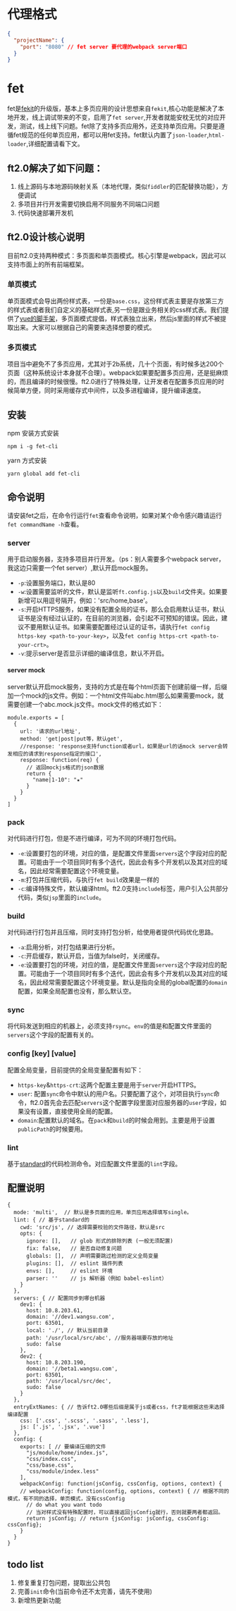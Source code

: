 # 代理格式
``` json
{
  "projectName": {
    "port": "8080" // fet server 要代理的webpack server端口
  }
}
```

# fet
fet是[fekit](https://github.com/rinh/fekit)的升级版，基本上多页应用的设计思想来自`fekit`,核心功能是解决了本地开发，线上调试带来的不变，启用了`fet server`,开发者就能安枕无忧的对应开发，测试，线上线下问题。fet除了支持多页应用外，还支持单页应用。只要是遵循fet规范的任何单页应用，都可以用fet支持。fet默认内置了`json-loader`,`html-loader`,详细配置请看下文。

## ft2.0解决了如下问题：
1. 线上源码与本地源码映射关系（本地代理，类似`fiddler`的匹配替换功能），方便调试
2. 多项目并行开发需要切换启用不同服务不同端口问题
3. 代码快速部署开发机

## ft2.0设计核心说明
目前ft2.0支持两种模式：多页面和单页面模式。核心引擎是webpack，因此可以支持市面上的所有前端框架。

### 单页模式
单页面模式会导出两份样式表，一份是`base.css`，这份样式表主要是存放第三方的样式表或者我们自定义的基础样式表,另一份是跟业务相关的css样式表。我们提供了[vue的脚手架](https://github.com/wsfe/vue-boilerplate)，多页面模式提倡，样式表独立出来，然后js里面的样式不被提取出来。大家可以根据自己的需要来选择想要的模式。

### 多页模式
项目当中避免不了多页应用，尤其对于2b系统，几十个页面，有时候多达200个页面（这种系统设计本身就不合理）。webpack如果要配置多页应用，还是挺麻烦的，而且编译的时候很慢。ft2.0进行了特殊处理，让开发者在配置多页应用的时候简单方便，同时采用缓存式中间件，以及多进程编译，提升编译速度。

## 安装
npm 安装方式安装
```
npm i -g fet-cli
```
yarn 方式安装
```
yarn global add fet-cli
```

## 命令说明
请安装fet之后，在命令行运行`fet`查看命令说明，如果对某个命令感兴趣请运行`fet commandName -h`查看。

### server
用于启动服务器，支持多项目并行开发。（ps：别人需要多个webpack server，我这边只需要一个fet server）,默认开启mock服务。
* `-p`:设置服务端口，默认是80
* `-w`:设置需要监听的文件，默认是监听`ft.config.js`以及`build`文件夹。如果要新增可以用逗号隔开，例如：'src/home,base'。
* `-s`:开启HTTPS服务，如果没有配置全局的证书，那么会启用默认证书，默认证书是没有经过认证的，在目前的浏览器，会引起不可预知的错误。因此，建议不要用默认证书。如果需要配置经过认证的证书，请执行`fet config https-key <path-to-your-key>`，以及`fet config https-crt <path-to-your-crt>`。
* `-v`:提示server是否显示详细的编译信息，默认不开启。

#### server mock
server默认开启mock服务，支持的方式是在每个html页面下创建前缀一样，后缀加一个mock的js文件。例如：一个html文件叫abc.html那么如果需要mock，就需要创建一个abc.mock.js文件。mock文件的格式如下：
```
module.exports = [
  {
    url: '请求的url地址',
    method: 'get|post|put等，默认get',
    //response: 'response支持function或者url，如果是url的话mock server会转发相应的请求到response指定的接口',
    response: function(req) {
      // 返回mockjs格式的json数据
      return {
        "name|1-10": "★"
      }
    }
  }
]
```

### pack
对代码进行打包，但是不进行编译，可为不同的环境打包代码。
* `-e`:设置要打包的环境，对应的值，是配置文件里面`servers`这个字段对应的配置。可能由于一个项目同时有多个迭代，因此会有多个开发机以及其对应的域名，因此经常需要配置这个环境变量。
* `-m`:打包并压缩代码，与执行`fet build`效果是一样的
* `-c`:编译特殊文件，默认编译html。ft2.0支持`include`标签，用户引入公共部分代码，类似`jsp`里面的`include`。

### build
对代码进行打包并且压缩，同时支持打包分析，给使用者提供代码优化思路。
* `-a`:启用分析，对打包结果进行分析。
* `-c`:开启缓存，默认开启，当值为false时，关闭缓存。
* `-e`:设置要打包的环境，对应的值，是配置文件里面`servers`这个字段对应的配置。可能由于一个项目同时有多个迭代，因此会有多个开发机以及其对应的域名，因此经常需要配置这个环境变量。默认是指向全局的global配置的`domain`配置，如果全局配置也没有，那么默认空。

### sync <env>
将代码发送到相应的机器上，必须支持`rsync`。`env`的值是和配置文件里面的`servers`这个字段的配置有关的。

### config [key] [value]
配置全局变量，目前提供的全局变量配置有如下：
* `https-key`&`https-crt`:这两个配置主要是用于`server`开启HTTPS。
* `user`: 配置`sync`命令中默认的用户名。只要配置了这个，对项目执行`sync`命令，ft2.0首先会去匹配`servers`这个配置字段里面对应服务器的`user`字段，如果没有设置，直接使用全局的配置。
* `domain`:配置默认的域名。在`pack`和`build`的时候会用到。主要是用于设置`publicPath`的时候要用。

### lint
基于[standard](https://github.com/standard/standard)的代码检测命令。对应配置文件里面的`lint`字段。

## 配置说明

```
{
  mode: 'multi',  // 默认是多页面的应用，单页应用选择填写single。
  lint: { // 基于standard的
    cwd: 'src/js', // 选择需要校验的文件路径，默认是src
    opts: {
      ignore: [],   // glob 形式的排除列表 (一般无须配置)
      fix: false,   // 是否自动修复问题
      globals: [],  // 声明需要跳过检测的定义全局变量
      plugins: [],  // eslint 插件列表
      envs: [],     // eslint 环境
      parser: ''    // js 解析器（例如 babel-eslint）
    }
  },
  servers: { // 配置同步到哪台机器
    dev1: {
      host: 10.8.203.61,
      domain: '//dev1.wangsu.com',
      port: 63501,
      local: './', // 默认当前目录
      path: '/usr/local/src/abc', //服务器端要存放的地址
      sudo: false
    },
    dev2: {
      host: 10.8.203.190,
      domain: '//beta1.wangsu.com',
      port: 63501,
      path: '/usr/local/src/dec',
      sudo: false
    }
  },
  entryExtNames: { // 告诉ft2.0哪些后缀是属于js或者css，ft才能根据这些来选择编译配置
    css: ['.css', '.scss', '.sass', '.less'],
    js: ['.js', '.jsx', '.vue']
  },
  config: {
    exports: [ // 要编译压缩的文件
      "js/module/home/index.js",
      "css/index.css",
      "css/base.css",
      "css/module/index.less"
    ],
    webpackConfig: function(jsConfig, cssConfig, options, context) {
    // webpackConfig: function(config, options, context) { // 根据不同的模式，有不同的选择，单页模式，没有cssConfig
      // do what you want todo
      // 当对样式没有特殊配置时，可以直接返回jsConfig就行，否则就要两者都返回。
      return jsConfig; // return {jsConfig: jsConfig, cssConfig: cssConfig};
    }
  }
}
```

## todo list
1. 修复重复打包问题，提取出公共包
2. 完善`init`命令(当前命令还不太完善，请先不使用)
3. 新增热更新功能